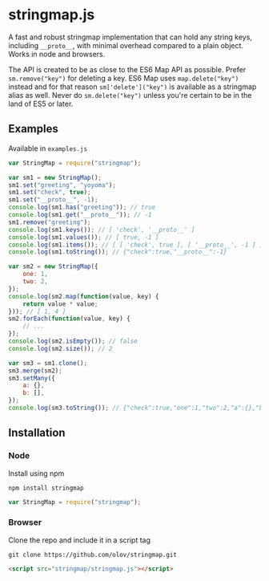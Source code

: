 # stringmap.js
A fast and robust stringmap implementation that can hold any string keys,
including `__proto__`, with minimal overhead compared to a plain object.
Works in node and browsers.

The API is created to be as close to the ES6 Map API as possible. Prefer
`sm.remove("key")` for deleting a key. ES6 Map uses `map.delete("key")`
instead and for that reason `sm['delete']("key")` is available as a
stringmap alias as well. Never do `sm.delete("key")` unless you're
certain to be in the land of ES5 or later.



## Examples
Available in `examples.js`

```javascript
var StringMap = require("stringmap");

var sm1 = new StringMap();
sm1.set("greeting", "yoyoma");
sm1.set("check", true);
sm1.set("__proto__", -1);
console.log(sm1.has("greeting")); // true
console.log(sm1.get("__proto__")); // -1
sm1.remove("greeting");
console.log(sm1.keys()); // [ 'check', '__proto__' ]
console.log(sm1.values()); // [ true, -1 ]
console.log(sm1.items()); // [ [ 'check', true ], [ '__proto__', -1 ] ]
console.log(sm1.toString()); // {"check":true,"__proto__":-1}

var sm2 = new StringMap({
    one: 1,
    two: 2,
});
console.log(sm2.map(function(value, key) {
    return value * value;
})); // [ 1, 4 ]
sm2.forEach(function(value, key) {
    // ...
});
console.log(sm2.isEmpty()); // false
console.log(sm2.size()); // 2

var sm3 = sm1.clone();
sm3.merge(sm2);
sm3.setMany({
    a: {},
    b: [],
});
console.log(sm3.toString()); // {"check":true,"one":1,"two":2,"a":{},"b":[],"__proto__":-1}
```



## Installation

### Node
Install using npm

    npm install stringmap

```javascript
var StringMap = require("stringmap");
```

### Browser
Clone the repo and include it in a script tag

    git clone https://github.com/olov/stringmap.git

```html
<script src="stringmap/stringmap.js"></script>
```
